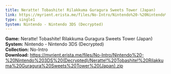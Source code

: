 ```yaml
---
title: Neratte! Tobashite! Rilakkuma Guragura Sweets Tower (Japan)
link: https://myrient.erista.me/files/No-Intro/Nintendo%20-%20Nintendo%203DS%20(Decrypted)/Neratte!%20Tobashite!%20Rilakkuma%20Guragura%20Sweets%20Tower%20(Japan).zip
type: single1
System: Nintendo - Nintendo 3DS (Decrypted)
---
```

<b>Game:</b> Neratte! Tobashite! Rilakkuma Guragura Sweets Tower (Japan)<br>
<b>System:</b> Nintendo - Nintendo 3DS (Decrypted)<br>
<b>Collection:</b> No-Intro<br>
<b>Download:</b> https://myrient.erista.me/files/No-Intro/Nintendo%20-%20Nintendo%203DS%20(Decrypted)/Neratte!%20Tobashite!%20Rilakkuma%20Guragura%20Sweets%20Tower%20(Japan).zip